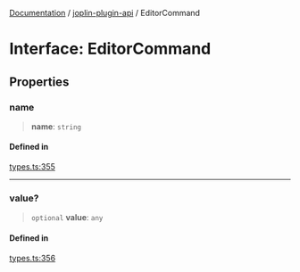 [Documentation](../../packages.md) / [joplin-plugin-api](../index.md) / EditorCommand

# Interface: EditorCommand

## Properties

### name

> **name**: `string`

#### Defined in

[types.ts:355](https://github.com/rxliuli/joplin-utils/blob/4824c3237f6c8bc282f001f71c149c89286aefdc/packages/joplin-plugin-api/src/types.ts#L355)

---

### value?

> `optional` **value**: `any`

#### Defined in

[types.ts:356](https://github.com/rxliuli/joplin-utils/blob/4824c3237f6c8bc282f001f71c149c89286aefdc/packages/joplin-plugin-api/src/types.ts#L356)
